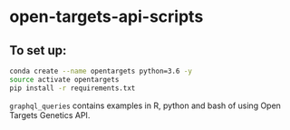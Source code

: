 # open-targets-api-scripts

## To set up:

```bash
conda create --name opentargets python=3.6 -y
source activate opentargets
pip install -r requirements.txt
```

`graphql_queries` contains examples in R, python and bash of using Open Targets Genetics API.

